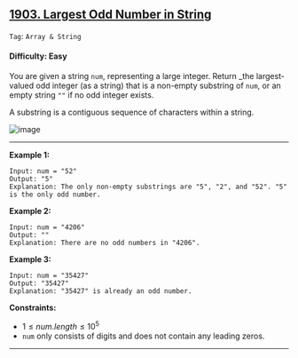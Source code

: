 ## [1903. Largest Odd Number in String](https://leetcode.com/problems/largest-odd-number-in-string)

```Tag```: ```Array & String```

#### Difficulty: Easy

You are given a string ```num```, representing a large integer. Return _the largest-valued odd integer (as a string) that is a non-empty substring of ```num```, or an empty string ```""``` if no odd integer exists.

A substring is a contiguous sequence of characters within a string.

![image](https://github.com/quananhle/Python/assets/35042430/f9b0ad94-1c16-4d3f-ba54-77247a40f7b4)

---

__Example 1:__
```
Input: num = "52"
Output: "5"
Explanation: The only non-empty substrings are "5", "2", and "52". "5" is the only odd number.
```

__Example 2:__
```
Input: num = "4206"
Output: ""
Explanation: There are no odd numbers in "4206".
```

__Example 3:__
```
Input: num = "35427"
Output: "35427"
Explanation: "35427" is already an odd number.
```

__Constraints:__

- $1 \le num.length \le 10^5$
- ```num``` only consists of digits and does not contain any leading zeros.

---
